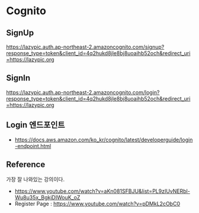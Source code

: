 # Cognito

## SignUp
https://lazypic.auth.ap-northeast-2.amazoncognito.com/signup?response_type=token&client_id=4q2hukd8jle8bj8uoaihb52och&redirect_uri=https://lazypic.org

## SignIn
https://lazypic.auth.ap-northeast-2.amazoncognito.com/login?response_type=token&client_id=4q2hukd8jle8bj8uoaihb52och&redirect_uri=https://lazypic.org

## Login 엔드포인트
- https://docs.aws.amazon.com/ko_kr/cognito/latest/developerguide/login-endpoint.html

## Reference
가장 잘 나와있는 강의이다.
- https://www.youtube.com/watch?v=aKn081SFBJU&list=PL9zIUvNERbl-Wu8u35x_BgkjDIWouK_oZ
- Register Page : https://www.youtube.com/watch?v=pDMkL2cObC0
